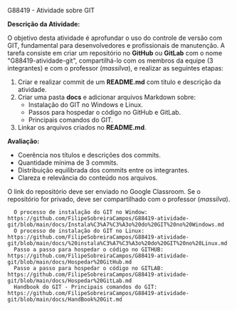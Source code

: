 G88419 - Atividade sobre GIT

**Descrição da Atividade:**

O objetivo desta atividade é aprofundar o uso do controle de versão com GIT, fundamental para desenvolvedores e profissionais de manutenção. A tarefa consiste em criar um repositório no **GitHub** ou **GitLab** com o nome "G88419-atividade-git", compartilhá-lo com os membros da equipe (3 integrantes) e com o professor (*massilva*), e realizar as seguintes etapas:

1. Criar e realizar commit de um **README.md** com título e descrição da atividade.
2. Criar uma pasta **docs** e adicionar arquivos Markdown sobre:
   - Instalação do GIT no Windows e Linux.
   - Passos para hospedar o código no GitHub e GitLab.
   - Principais comandos do GIT.
3. Linkar os arquivos criados no **README.md**.

**Avaliação:**
- Coerência nos títulos e descrições dos commits.
- Quantidade mínima de 3 commits.
- Distribuição equilibrada dos commits entre os integrantes.
- Clareza e relevância do conteúdo nos arquivos.

O link do repositório deve ser enviado no Google Classroom. Se o repositório for privado, deve ser compartilhado com o professor (*massilva*).

       
      O processo de instalação do GIT no Window:   https://github.com/FilipeSobreiraCampos/G88419-atividade-git/blob/main/docs/Instala%C3%A7%C3%A3o%20do%20GIT%20no%20Windows.md
      O processo de instalação do GIT no Linux:   https://github.com/FilipeSobreiraCampos/G88419-atividade-git/blob/main/docs/%20instala%C3%A7%C3%A3o%20do%20GIT%20no%20Linux.md
      Passo a passo para hospedar o código no GITHUB:   https://github.com/FilipeSobreiraCampos/G88419-atividade-git/blob/main/docs/Hospedar%20GitHub.md
      Passo a passo para hospedar o código no GITLAB:   https://github.com/FilipeSobreiraCampos/G88419-atividade-git/blob/main/docs/Hospedar%20GitLab.md
      Handbook do GIT - Principais comandos do GIT:   https://github.com/FilipeSobreiraCampos/G88419-atividade-git/blob/main/docs/HandBook%20Git.md
